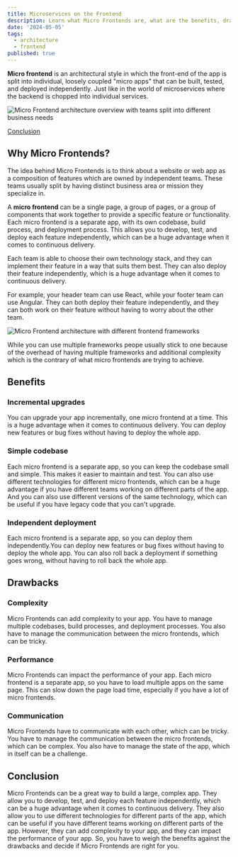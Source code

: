 ```yaml
---
title: Microservices on the Frontend
description: Learn what Micro Frontends are, what are the benefits, drawbacks and when to use them.
date: '2024-05-05'
tags:
  - architecture
  - frontend
published: true
---
```


**Micro frontend** is an architectural style in which the front-end of the app is split into individual, loosely coupled "micro apps" that can be built, tested, and deployed independently. Just like in the world of microservices where the backend is chopped into individual services.

![Micro Frontend architecture overview with teams split into different business needs](https://micro-frontends.org/ressources/diagrams/organisational/verticals-headline.png)

[Conclusion](#conclusion)

## Why Micro Frontends?

The idea behind Micro Frontends is to think about a website or web app as a composition of features which are owned by independent teams. These teams usually split by having distinct business area or mission they specialize in.

A **micro frontend** can be a single page, a group of pages, or a group of components that work together to provide a specific feature or functionality. Each micro frontend is a separate app, with its own codebase, build process, and deployment process. This allows you to develop, test, and deploy each feature independently, which can be a huge advantage when it comes to continuous delivery.

Each team is able to choose their own technology stack, and they can implement their feature in a way that suits them best. They can also deploy their feature independently, which is a huge advantage when it comes to continuous delivery.

For example, your header team can use React, while your footer team can use Angular. They can both deploy their feature independently, and they can both work on their feature without having to worry about the other team.

![Micro Frontend architecture with different frontend frameworks](https://www.altexsoft.com/static/blog-post/2023/11/e29a679f-b6c6-4464-87d3-da08cbfd70a6.webp)

While you can use multiple frameworks peope usually stick to one because of the overhead of having multiple frameworks and additional complexity which is the contrary of what micro frontends are trying to achieve.

## Benefits

### Incremental upgrades

You can upgrade your app incrementally, one micro frontend at a time. This is a huge advantage when it comes to continuous delivery. You can deploy new features or bug fixes without having to deploy the whole app.

### Simple codebase

Each micro frontend is a separate app, so you can keep the codebase small and simple. This makes it easier to maintain and test. You can also use different technologies for different micro frontends, which can be a huge advantage if you have different teams working on different parts of the app. And you can also use different versions of the same technology, which can be useful if you have legacy code that you can't upgrade.

### Independent deployment

Each micro frontend is a separate app, so you can deploy them independently.You can deploy new features or bug fixes without having to deploy the whole app. You can also roll back a deployment if something goes wrong, without having to roll back the whole app.

## Drawbacks

### Complexity

Micro Frontends can add complexity to your app. You have to manage multiple codebases, build processes, and deployment processes. You also have to manage the communication between the micro frontends, which can be tricky.

### Performance

Micro Frontends can impact the performance of your app. Each micro frontend is a separate app, so you have to load multiple apps on the same page. This can slow down the page load time, especially if you have a lot of micro frontends.

### Communication

Micro Frontends have to communicate with each other, which can be tricky. You have to manage the communication between the micro frontends, which can be complex. You also have to manage the state of the app, which in itself can be a challenge.

## Conclusion

Micro Frontends can be a great way to build a large, complex app. They allow you to develop, test, and deploy each feature independently, which can be a huge advantage when it comes to continuous delivery. They also allow you to use different technologies for different parts of the app, which can be useful if you have different teams working on different parts of the app. However, they can add complexity to your app, and they can impact the performance of your app. So, you have to weigh the benefits against the drawbacks and decide if Micro Frontends are right for you.
